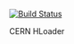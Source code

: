 [![Build Status](https://travis-ci.org/cerndb/hloader.svg?branch=master)](https://travis-ci.org/cerndb/hloader)

CERN HLoader
